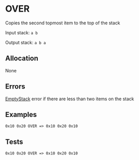# OVER

Copies the second topmost item to the top of the stack

Input stack: `a b`

Output stack: `a b a`

## Allocation

None

## Errors

[EmptyStack](./ERRORS/EmptyStack.md) error if there are less than two items on the stack

## Examples

```
0x10 0x20 OVER => 0x10 0x20 0x10
```

## Tests

```
0x10 0x20 OVER => 0x10 0x20 0x10
```